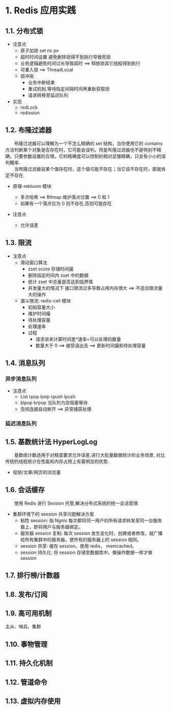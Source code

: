# 1. Redis 应用实践

## 1.1. 分布式锁

- 注意点
  - 原子加锁 set nx px
  - 超时时间设置 避免删除锁得不到执行导致死锁
  - 业务逻辑避免时间过长导致超时 ==> 释放锁其它线程得到执行
  - 可重入锁 ==> ThreadLocal
  - 锁冲突
    - 业务中断结束
    - 重试机制,等待指定间隔时间再重新获取锁
    - 请求转移至延迟队列
- 实现
  - redLock
  - redission

## 1.2. 布隆过滤器

&emsp;&emsp;布隆过滤器可以理解为一个不怎么精确的 set 结构，当你使用它的 contains 方法判断某个对象是否存在时，它可能会误判。但是布隆过滤器也不是特别不精确，只要参数设置的合理，它的精确度可以控制的相对足够精确，只会有小小的误判概率.<br>
&emsp;&emsp;当布隆过滤器说某个值存在时，这个值可能不存在；当它说不存在时，那就肯定不存在.

- 原理-rebloom 模块

  - 多次哈希 ==> Bitmap 维护落点位置 ==> 0 和 1
  - 如果有一个落点位为 0 则不存在,否则可能存在

- 注意点
  - 允许误差

## 1.3. 限流

- 注意点
  - 滑动窗口算法
    - zset score 存储时间撮
    - 删除指定时间内 zset 中的数据
    - 统计 zset 中总量是否达到临界值
    - 并发量大的情况下 接口限流过多导致占用内存很大 ==> 不适合限流量大的操作
  - 漏斗限流: redis-cell 模块
    - 初始容量大小
    - 维护时间撮
    - 待处理容量
    - 处理速率
    - 过程
      - 请求进来计算时间差\*速率=可以处理的数量
      - 数量大于 0 ==> 接受请出去 ==> 更新时间撮和待处理容量

## 1.4. 消息队列

### 异步消息队列

- 注意点
  - List rpop lpop rpush lpush
  - blpop brpop 当队列为空阻塞等待
  - 空闲连接自动断开 ==> 异常捕获处理

### 延迟消息队列

## 1.5. 基数统计法 HyperLogLog

&emsp;&emsp;基数统计数适用于对精度要求允许误差,进行大批量数据统计的业务场景, 对比传统的线程统计在性能和内存占用上有着明显的优势.

- 视频/文章/网页的浏览量

## 1.6. 会话缓存

&emsp;&emsp;使用 Redis 进行 Session 托管,解决分布式系统的统一会话管理.

- 集群环境下的 seesion 共享问题解决方案
  - 粘性 session: 指 Ngnix 每次都将同一用户的所有请求转发至同一台服务器上，即将用户与服务器绑定。
  - 服务器 session 复制: 每次 session 发生变化时，创建或者修改，就广播给所有集群中的服务器，使所有的服务器上的 session 相同。
  - session 共享: 缓存 session，使用 redis， memcached。
  - session 持久化: 将 session 存储至数据库中，像操作数据一样才做 session

## 1.7. 排行榜/计数器

## 1.8. 发布/订阅

## 1.9. 高可用机制

主从、哨兵、集群

## 1.10. 事物管理

## 1.11. 持久化机制

## 1.12. 管道命令

## 1.13. 虚拟内存使用
